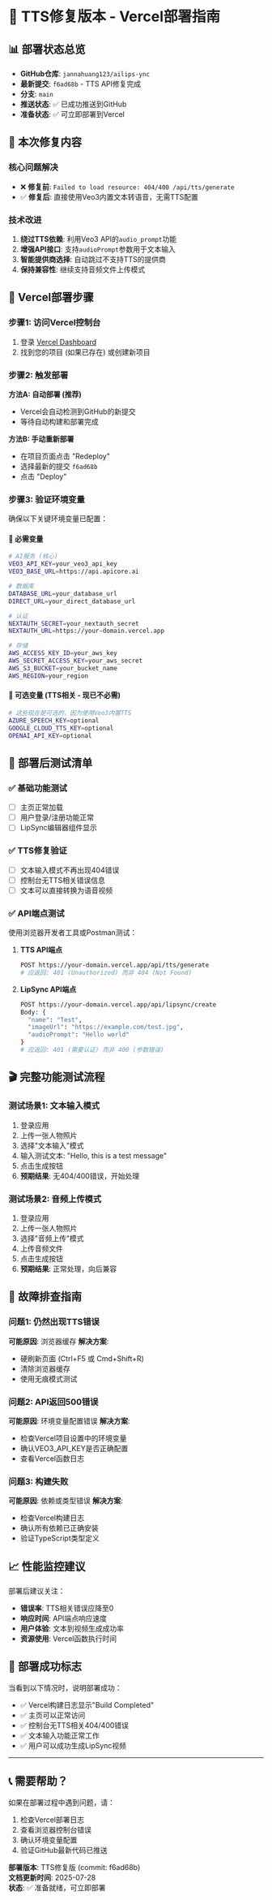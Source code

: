 # 🚀 TTS修复版本 - Vercel部署指南

## 📊 部署状态总览

- **GitHub仓库**: `jannahuang123/ailips-ync`
- **最新提交**: `f6ad68b` - TTS API修复完成
- **分支**: `main`
- **推送状态**: ✅ 已成功推送到GitHub
- **准备状态**: ✅ 可立即部署到Vercel

## 🎯 本次修复内容

### 核心问题解决
- ❌ **修复前**: `Failed to load resource: 404/400 /api/tts/generate`
- ✅ **修复后**: 直接使用Veo3内置文本转语音，无需TTS配置

### 技术改进
1. **绕过TTS依赖**: 利用Veo3 API的`audio_prompt`功能
2. **增强API接口**: 支持`audioPrompt`参数用于文本输入
3. **智能提供商选择**: 自动跳过不支持TTS的提供商
4. **保持兼容性**: 继续支持音频文件上传模式

## 🔧 Vercel部署步骤

### 步骤1: 访问Vercel控制台
1. 登录 [Vercel Dashboard](https://vercel.com/dashboard)
2. 找到您的项目 (如果已存在) 或创建新项目

### 步骤2: 触发部署
**方法A: 自动部署 (推荐)**
- Vercel会自动检测到GitHub的新提交
- 等待自动构建和部署完成

**方法B: 手动重新部署**
- 在项目页面点击 "Redeploy"
- 选择最新的提交 `f6ad68b`
- 点击 "Deploy"

### 步骤3: 验证环境变量
确保以下关键环境变量已配置：

#### 🔑 必需变量
```bash
# AI服务 (核心)
VEO3_API_KEY=your_veo3_api_key
VEO3_BASE_URL=https://api.apicore.ai

# 数据库
DATABASE_URL=your_database_url
DIRECT_URL=your_direct_database_url

# 认证
NEXTAUTH_SECRET=your_nextauth_secret
NEXTAUTH_URL=https://your-domain.vercel.app

# 存储
AWS_ACCESS_KEY_ID=your_aws_key
AWS_SECRET_ACCESS_KEY=your_aws_secret
AWS_S3_BUCKET=your_bucket_name
AWS_REGION=your_region
```

#### 🔧 可选变量 (TTS相关 - 现已不必需)
```bash
# 这些现在是可选的，因为使用Veo3内置TTS
AZURE_SPEECH_KEY=optional
GOOGLE_CLOUD_TTS_KEY=optional
OPENAI_API_KEY=optional
```

## 🧪 部署后测试清单

### ✅ 基础功能测试
- [ ] 主页正常加载
- [ ] 用户登录/注册功能正常
- [ ] LipSync编辑器组件显示

### ✅ TTS修复验证
- [ ] 文本输入模式不再出现404错误
- [ ] 控制台无TTS相关错误信息
- [ ] 文本可以直接转换为语音视频

### ✅ API端点测试
使用浏览器开发者工具或Postman测试：

1. **TTS API端点**
   ```bash
   POST https://your-domain.vercel.app/api/tts/generate
   # 应返回: 401 (Unauthorized) 而非 404 (Not Found)
   ```

2. **LipSync API端点**
   ```bash
   POST https://your-domain.vercel.app/api/lipsync/create
   Body: {
     "name": "Test",
     "imageUrl": "https://example.com/test.jpg",
     "audioPrompt": "Hello world"
   }
   # 应返回: 401 (需要认证) 而非 400 (参数错误)
   ```

## 🎬 完整功能测试流程

### 测试场景1: 文本输入模式
1. 登录应用
2. 上传一张人物照片
3. 选择"文本输入"模式
4. 输入测试文本: "Hello, this is a test message"
5. 点击生成按钮
6. **预期结果**: 无404/400错误，开始处理

### 测试场景2: 音频上传模式
1. 登录应用
2. 上传一张人物照片
3. 选择"音频上传"模式
4. 上传音频文件
5. 点击生成按钮
6. **预期结果**: 正常处理，向后兼容

## 🚨 故障排查指南

### 问题1: 仍然出现TTS错误
**可能原因**: 浏览器缓存
**解决方案**: 
- 硬刷新页面 (Ctrl+F5 或 Cmd+Shift+R)
- 清除浏览器缓存
- 使用无痕模式测试

### 问题2: API返回500错误
**可能原因**: 环境变量配置错误
**解决方案**:
- 检查Vercel项目设置中的环境变量
- 确认VEO3_API_KEY是否正确配置
- 查看Vercel函数日志

### 问题3: 构建失败
**可能原因**: 依赖或类型错误
**解决方案**:
- 检查Vercel构建日志
- 确认所有依赖已正确安装
- 验证TypeScript类型定义

## 📈 性能监控建议

部署后建议关注：
- **错误率**: TTS相关错误应降至0
- **响应时间**: API端点响应速度
- **用户体验**: 文本到视频生成成功率
- **资源使用**: Vercel函数执行时间

## 🎉 部署成功标志

当看到以下情况时，说明部署成功：
- ✅ Vercel构建日志显示"Build Completed"
- ✅ 主页可以正常访问
- ✅ 控制台无TTS相关404/400错误
- ✅ 文本输入功能正常工作
- ✅ 用户可以成功生成LipSync视频

---

## 📞 需要帮助？

如果在部署过程中遇到问题，请：
1. 检查Vercel部署日志
2. 查看浏览器控制台错误
3. 确认环境变量配置
4. 验证GitHub最新代码已推送

**部署版本**: TTS修复版 (commit: f6ad68b)  
**文档更新时间**: 2025-07-28  
**状态**: ✅ 准备就绪，可立即部署
